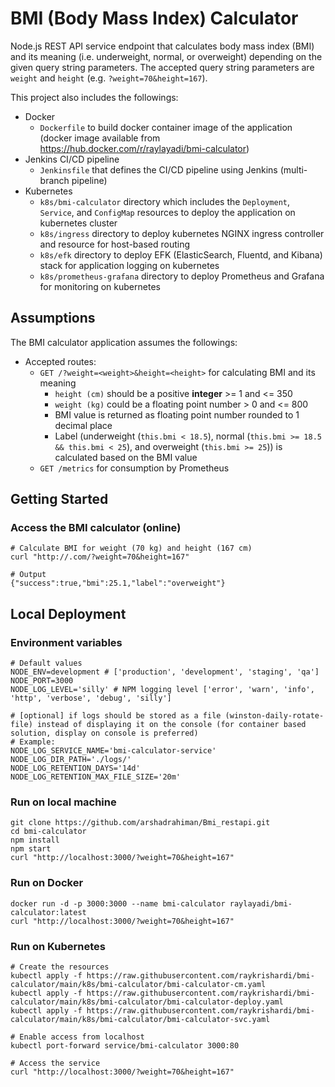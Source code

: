 # BMI (Body Mass Index) Calculator
Node.js REST API service endpoint that calculates body mass index (BMI) and its meaning (i.e. underweight, normal, or overweight) depending on the given query string parameters. The accepted query string parameters are `weight` and `height` (e.g. `?weight=70&height=167`).


This project also includes the followings:
- Docker
  - `Dockerfile` to build docker container image of the application (docker image available from https://hub.docker.com/r/raylayadi/bmi-calculator)
- Jenkins CI/CD pipeline
  - `Jenkinsfile` that defines the CI/CD pipeline using Jenkins (multi-branch pipeline)
- Kubernetes
  - `k8s/bmi-calculator` directory which includes the `Deployment`, `Service`, and `ConfigMap` resources to deploy the application on kubernetes cluster
  - `k8s/ingress` directory to deploy kubernetes NGINX ingress controller and resource for host-based routing
  - `k8s/efk` directory to deploy EFK (ElasticSearch, Fluentd, and Kibana) stack for application logging on kubernetes
  - `k8s/prometheus-grafana` directory to deploy Prometheus and Grafana for monitoring on kubernetes

## Assumptions

The BMI calculator application assumes the followings:
- Accepted routes:
  - `GET /?weight=<weight>&height=<height>` for calculating BMI and its meaning
    - `height (cm)` should be a positive **integer** >= 1 and <= 350
    - `weight (kg)` could be a floating point number > 0 and <= 800 
    - BMI value is returned as floating point number rounded to 1 decimal place
    - Label (underweight (`this.bmi < 18.5`), normal (`this.bmi >= 18.5 && this.bmi < 25`), and overweight (`this.bmi >= 25`)) is calculated based on the BMI value
  - `GET /metrics` for consumption by Prometheus

## Getting Started

### Access the BMI calculator (online)
```
# Calculate BMI for weight (70 kg) and height (167 cm)
curl "http://.com/?weight=70&height=167"

# Output
{"success":true,"bmi":25.1,"label":"overweight"}
```

## Local Deployment

### Environment variables
```
# Default values
NODE_ENV=development # ['production', 'development', 'staging', 'qa']
NODE_PORT=3000 
NODE_LOG_LEVEL='silly' # NPM logging level ['error', 'warn', 'info', 'http', 'verbose', 'debug', 'silly']

# [optional] if logs should be stored as a file (winston-daily-rotate-file) instead of displaying it on the console (for container based solution, display on console is preferred)
# Example:
NODE_LOG_SERVICE_NAME='bmi-calculator-service'
NODE_LOG_DIR_PATH='./logs/'
NODE_LOG_RETENTION_DAYS='14d'
NODE_LOG_RETENTION_MAX_FILE_SIZE='20m'
```

### Run on local machine
```
git clone https://github.com/arshadrahiman/Bmi_restapi.git
cd bmi-calculator
npm install
npm start
curl "http://localhost:3000/?weight=70&height=167"
```

### Run on Docker
```
docker run -d -p 3000:3000 --name bmi-calculator raylayadi/bmi-calculator:latest
curl "http://localhost:3000/?weight=70&height=167"
```

### Run on Kubernetes
```
# Create the resources
kubectl apply -f https://raw.githubusercontent.com/raykrishardi/bmi-calculator/main/k8s/bmi-calculator/bmi-calculator-cm.yaml
kubectl apply -f https://raw.githubusercontent.com/raykrishardi/bmi-calculator/main/k8s/bmi-calculator/bmi-calculator-deploy.yaml
kubectl apply -f https://raw.githubusercontent.com/raykrishardi/bmi-calculator/main/k8s/bmi-calculator/bmi-calculator-svc.yaml

# Enable access from localhost
kubectl port-forward service/bmi-calculator 3000:80

# Access the service
curl "http://localhost:3000/?weight=70&height=167"
```

